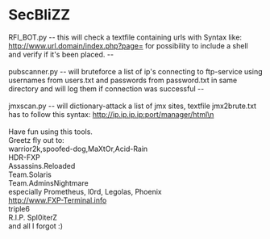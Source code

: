 # SecBliZZ
RFI_BOT.py -- this will check a textfile containing urls with Syntax like: http://www.url.domain/index.php?page= 
for possibility to include a shell and verify if it's been placed. --
<br><br>
pubscanner.py -- will bruteforce a list of ip's connecting to ftp-service using usernames from users.txt and passwords from password.txt in same directory and will log them if connection was successful --
<br><br>
jmxscan.py -- will dictionary-attack a list of jmx sites, textfile jmx2brute.txt has to follow this syntax: http://ip.ip.ip.ip:port/manager/html\n
<br><br>
Have fun using this tools.<br>
Greetz fly out to:<br>
warrior2k,spoofed-dog,MaXtOr,Acid-Rain<br>
HDR-FXP<br>
Assassins.Reloaded<br>
Team.Solaris<br>
Team.AdminsNightmare<br>
especially Prometheus, l0rd, Legolas, Phoenix<br>
http://www.FXP-Terminal.info<br>
triple6<br>
R.I.P. Spl0iterZ<br>
and all I forgot :)

